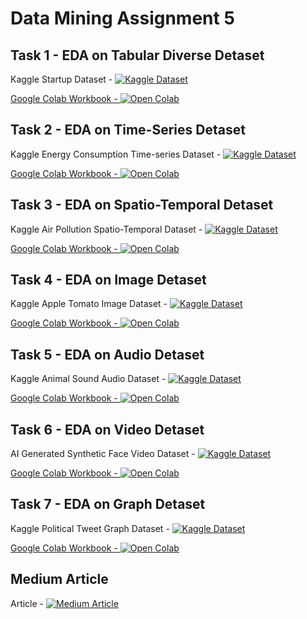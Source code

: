 # Data Mining Assignment 5

## Task 1 - EDA on Tabular Diverse Detaset

Kaggle Startup Dataset -
<a target="_blank" href="https://www.kaggle.com/datasets/yanmaksi/big-startup-secsees-fail-dataset-from-crunchbase"><img src="https://img.shields.io/badge/Kaggle-20BEFF?style=for-the-badge&logo=Kaggle&logoColor=white" alt="Kaggle Dataset">

Google Colab Workbook -
[![Open Colab](https://colab.research.google.com/assets/colab-badge.svg)](https://colab.research.google.com/drive/1jjFMpMbGTnhqt0TKtkGS5123rd06YEel?usp=sharing)


## Task 2 - EDA on Time-Series Detaset

Kaggle Energy Consumption Time-series Dataset -
<a target="_blank" href="https://www.kaggle.com/datasets/vitthalmadane/energy-consumption-time-series-dataset"><img src="https://img.shields.io/badge/Kaggle-20BEFF?style=for-the-badge&logo=Kaggle&logoColor=white" alt="Kaggle Dataset">

Google Colab Workbook - 
[![Open Colab](https://colab.research.google.com/assets/colab-badge.svg)](https://colab.research.google.com/drive/1fnNCdBx3VmRagTIqmhZ8x_vBySYo9xE9?usp=sharing)

## Task 3 - EDA on Spatio-Temporal Detaset

Kaggle Air Pollution Spatio-Temporal Dataset -
<a target="_blank" href="https://www.kaggle.com/datasets/mayukh18/deap-deciphering-environmental-air-pollution"><img src="https://img.shields.io/badge/Kaggle-20BEFF?style=for-the-badge&logo=Kaggle&logoColor=white" alt="Kaggle Dataset">

Google Colab Workbook - 
[![Open Colab](https://colab.research.google.com/assets/colab-badge.svg)](https://colab.research.google.com/drive/1zVvA5biJbri8-3mlLHdCPu-HiNzuWBW9?usp=drive_link)


## Task 4 - EDA on Image Detaset

Kaggle Apple Tomato Image Dataset -
<a target="_blank" href="https://www.kaggle.com/datasets/samuelcortinhas/apples-or-tomatoes-image-classification"><img src="https://img.shields.io/badge/Kaggle-20BEFF?style=for-the-badge&logo=Kaggle&logoColor=white" alt="Kaggle Dataset">

Google Colab Workbook - 
[![Open Colab](https://colab.research.google.com/assets/colab-badge.svg)](https://colab.research.google.com/drive/1Sn0aoWw6sU8P6cwQT_vyvzZM3oQx-OUV?usp=drive_link)

## Task 5 - EDA on Audio Detaset

Kaggle Animal Sound Audio Dataset -
<a target="_blank" href="https://www.kaggle.com/datasets/warcoder/cats-vs-dogs-vs-birds-audio-classification"><img src="https://img.shields.io/badge/Kaggle-20BEFF?style=for-the-badge&logo=Kaggle&logoColor=white" alt="Kaggle Dataset">


Google Colab Workbook -
[![Open Colab](https://colab.research.google.com/assets/colab-badge.svg)](https://colab.research.google.com/drive/1mASil2bm2uIvLuk1MimGiDzVW0zkz2x7?usp=drive_link)

## Task 6 - EDA on Video Detaset

AI Generated Synthetic Face Video Dataset -
<a target="_blank" href="https://github.com/mad-utk/data-mining-assgnmt5/blob/main/Task6/synthetic_face_videos.zip"><img src="https://img.shields.io/badge/GitHub-100000?style=for-the-badge&logo=github&logoColor=white" alt="Kaggle Dataset">

Google Colab Workbook -
[![Open Colab](https://colab.research.google.com/assets/colab-badge.svg)](https://colab.research.google.com/drive/1iN3X4weCbyJuYIcHrenyUaVa4vP0oVX2?usp=drive_link)

## Task 7 - EDA on Graph Detaset

Kaggle Political Tweet Graph Dataset -
<a target="_blank" href="https://www.kaggle.com/datasets/benhamner/clinton-trump-tweets"><img src="https://img.shields.io/badge/Kaggle-20BEFF?style=for-the-badge&logo=Kaggle&logoColor=white" alt="Kaggle Dataset">

Google Colab Workbook -
[![Open Colab](https://colab.research.google.com/assets/colab-badge.svg)](https://colab.research.google.com/drive/1yxqX-5hu0eUPzvm1vBAj_fEFXtGzofwM?usp=sharing)


## Medium Article

Article - 
<a target="_blank" href="https://medium.com/@utkarshsatishkumar.shah/test-33366aca4e1b"><img src="https://img.shields.io/badge/Medium-12100E?style=for-the-badge&logo=medium&logoColor=white" alt="Medium Article">
